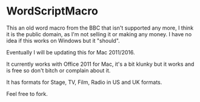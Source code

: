 # WordScriptMacro

This an old word macro from the BBC that isn't supported any more, 
I think it is the public domain, as I'm not selling it or making any money. I have
no idea if this works on Windows but it "should".

Eventually I will be updating this for Mac 2011/2016.

It currently works with Office 2011 for Mac, it's a bit klunky but it works and is free so don't bitch
or complain about it.

It has formats for Stage, TV, Film, Radio in US and UK formats.

Feel free to fork.
